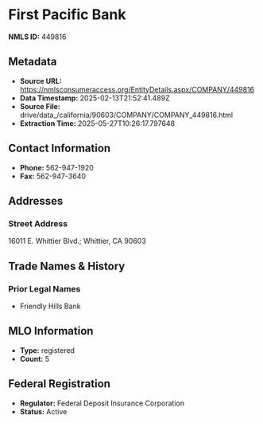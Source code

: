# First Pacific Bank

**NMLS ID:** 449816

## Metadata
- **Source URL:** https://nmlsconsumeraccess.org/EntityDetails.aspx/COMPANY/449816
- **Data Timestamp:** 2025-02-13T21:52:41.489Z
- **Source File:** drive/data_/california/90603/COMPANY/COMPANY_449816.html
- **Extraction Time:** 2025-05-27T10:26:17.797648

## Contact Information
- **Phone:** 562-947-1920
- **Fax:** 562-947-3640

## Addresses
### Street Address
16011 E. Whittier Blvd.; Whittier, CA 90603

## Trade Names & History
### Prior Legal Names
- Friendly Hills Bank

## MLO Information
- **Type:** registered
- **Count:** 5

## Federal Registration
- **Regulator:** Federal Deposit Insurance Corporation
- **Status:** Active
